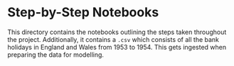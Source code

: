 # Step-by-Step Notebooks

This directory contains the notebooks outlining the steps taken throughout the project. Additionally, it contains a `.csv` which consists of all the bank holidays in England and Wales from 1953 to 1954. This gets ingested when preparing the data for modelling.